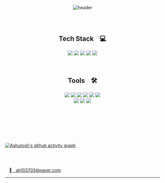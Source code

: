 
<div align='center'>
  
<br/><br/>

![header](https://capsule-render.vercel.app/api?type=soft&color=99CCFF&height=100&section=header&text=Ahhyun's%20Github&fontColor=6699CC&fontSize=50&animation=fadeIn)

<!--
<img src="https://github.com/ahyun39/CodingTest/assets/70644095/61bd96fc-6193-441b-942f-248c1405ef55" width="550" height="450"/>
-->
<!--
<img src="https://github.com/ahyun39/CodingTest/assets/70644095/77a50797-09b7-4df9-b643-506641fb0027" width="550" height="450"/>
-->
</div>

<!--![header](https://capsule-render.vercel.app/api?type=waving&color=100:99CCFF,0:6699CC&height=280&section=header&text=AHyun%20Kang&fontColor=336699&fontSize=65&animation=fadeIn&fontAlign=73&fontAlignY=40)-->

<!--![header](https://capsule-render.vercel.app/api?type=waving&color=99CCFF&height=280&section=header&text=AHyun%20Kang&fontColor=336699&fontSize=65&animation=fadeIn&fontAlign=73&fontAlignY=40)-->

<br/><br/>

<div align="center">
  
## Tech Stackㅤ💻


  
<img src="https://img.shields.io/badge/Python-3776AB?style=flat&logo=Python&logoColor=white"/>
<img src="https://img.shields.io/badge/MySQL-4479A1?style=flat&logo=MySQL&logoColor=white"/>
<img src="https://img.shields.io/badge/HTML5-E34F26?style=flat&logo=HTML5&logoColor=white"/>
<img src="https://img.shields.io/badge/CSS3-1572B6?style=flat&logo=CSS3&logoColor=white"/>
<img src="https://img.shields.io/badge/Markdown-000000?style=flat&logo=Markdown&logoColor=white"/>

</div>
<br/><br/>

<div align="center">

## Toolsㅤ🛠️

<img src="https://img.shields.io/badge/Django-092E20?style=flat&logo=Django&logoColor=white"/>
<img src="https://img.shields.io/badge/Jupyter-F37626?style=flat&logo=Jupyter&logoColor=white"/>
<img src="https://img.shields.io/badge/Visual Studio Code-007ACC?style=flat&logo=Visual Studio Code&logoColor=white"/>
<img src="https://img.shields.io/badge/Postman-FF6C37?style=flat&logo=Postman&logoColor=white"/>
<img src="https://img.shields.io/badge/Git-F05032?style=flat&logo=Git&logoColor=white"/>
<img src="https://img.shields.io/badge/GitHub-181717?style=flat&logo=Github&logoColor=white"/>


<br>
<img src="https://img.shields.io/badge/Figma-F24E1E?style=flat&logo=Figma&logoColor=white"/>
<img src="https://img.shields.io/badge/Notion-000000?style=flat&logo=Notion&logoColor=white"/>
<img src="https://img.shields.io/badge/Slack-4A154B?style=flat&logo=Slack&logoColor=white"/>

</div>

<br/><br/><br/><br/>
<!--
<img src="http://mazassumnida.wtf/api/mini/generate_badge?boj=dkgus33"/>

<div align="center">
  
<img src="https://raw.githubusercontent.com/ahyun39/github-stats-transparent/output/generated/overview.svg" width="49.2%" />
<img src="https://raw.githubusercontent.com/ahyun39/github-stats-transparent/output/generated/languages.svg" width="49.2%" />
-->
<br>

[![Ashutosh's github activity graph](https://github-readme-activity-graph.vercel.app/graph?username=ahyun39&bg_color=transparent&color=6699CC&line=99CCFF&point=CCCCCC&hide_border=true)](https://github.com/ashutosh00710/github-readme-activity-graph)

<br/><br/>

ㅤ📧ㅤah103703@naver.com

---

<br/><br/>

<!--
![Solved.ac프로필](http://mazassumnida.wtf/api/v2/generate_badge?boj=dkgus33)
-->


</div>

  
<br>


<!--방문자 수 
[![Hits](https://hits.seeyoufarm.com/api/count/incr/badge.svg?url=https%3A%2F%2Fgithub.com%2Fahyun39%2Fhit-counter&count_bg=%2379C83D&title_bg=%23555555&icon=&icon_color=%23E7E7E7&title=hits&edge_flat=false)](https://hits.seeyoufarm.com)-->             
